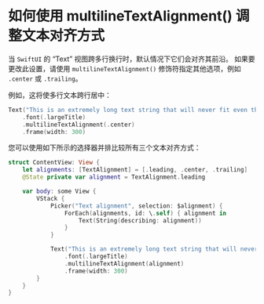 如何使用 multilineTextAlignment() 调整文本对齐方式
===

当 `SwiftUI` 的 “Text” 视图跨多行换行时，默认情况下它们会对齐其前沿。 如果要更改此设置，请使用 `multilineTextAlignment()` 修饰符指定其他选项，例如 `.center` 或 `.trailing`。

例如，这将使多行文本跨行居中：

```swift
Text("This is an extremely long text string that will never fit even the widest of phones without wrapping")
    .font(.largeTitle)
    .multilineTextAlignment(.center)
    .frame(width: 300)
```

您可以使用如下所示的选择器并排比较所有三个文本对齐方式：

```swift
struct ContentView: View {
    let alignments: [TextAlignment] = [.leading, .center, .trailing]
    @State private var alignment = TextAlignment.leading

    var body: some View {
        VStack {
            Picker("Text alignment", selection: $alignment) {
                ForEach(alignments, id: \.self) { alignment in
                    Text(String(describing: alignment))
                }
            }

            Text("This is an extremely long text string that will never fit even the widest of phones without wrapping")
                .font(.largeTitle)
                .multilineTextAlignment(alignment)
                .frame(width: 300)
        }
    }
}
```